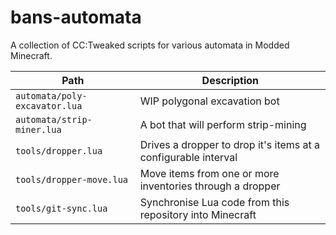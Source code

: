 # bans-automata

A collection of CC:Tweaked scripts for various automata in Modded Minecraft.

| Path                          | Description                                                    |
| ----------------------------- | -------------------------------------------------------------- |
| `automata/poly-excavator.lua` | WIP polygonal excavation bot                                   |
| `automata/strip-miner.lua`    | A bot that will perform strip-mining                           |
| `tools/dropper.lua`           | Drives a dropper to drop it's items at a configurable interval |
| `tools/dropper-move.lua`      | Move items from one or more inventories through a dropper      |
| `tools/git-sync.lua`          | Synchronise Lua code from this repository into Minecraft       |
